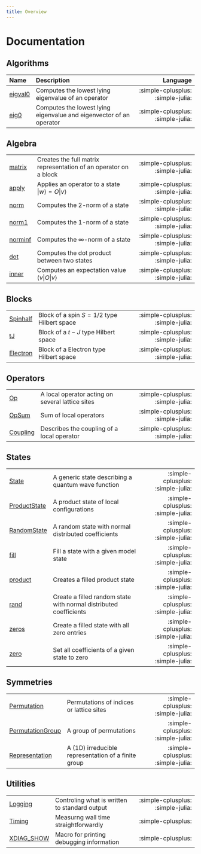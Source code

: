 ```yaml
---
title: Overview
---
```


# Documentation

## Algorithms


| Name                             | Description                                                         |                          Language |
|:---------------------------------|:--------------------------------------------------------------------|----------------------------------:|
| [eigval0](algorithms/eigval0.md) | Computes the lowest lying eigenvalue of an operator                 | :simple-cplusplus: :simple-julia: |
| [eig0](algorithms/eig0.md)       | Computes the lowest lying eigenvalue and eigenvector of an operator | :simple-cplusplus: :simple-julia: |

## Algebra
|                                       |                                                                     |                                   |
|:--------------------------------------|:--------------------------------------------------------------------|----------------------------------:|
| [matrix](algebra/matrix.md)           | Creates the full matrix representation of an operator on a block    | :simple-cplusplus: :simple-julia: |
| [apply](algebra/apply.md)             | Applies an operator to a state $\vert w \rangle = O \vert v\rangle$ | :simple-cplusplus: :simple-julia: |
| [norm](algebra/algebra.md#norm)       | Computes the 2-norm of a state                                      | :simple-cplusplus: :simple-julia: |
| [norm1](algebra/algebra.md#norm1)     | Computes the 1-norm of a state                                      | :simple-cplusplus: :simple-julia: |
| [norminf](algebra/algebra.md#norminf) | Computes the $\infty$-norm of a state                               | :simple-cplusplus: :simple-julia: |
| [dot](algebra/algebra.md#dot)         | Computes the dot product between two states                         | :simple-cplusplus: :simple-julia: |
| [inner](algebra/algebra.md#inner)     | Computes an expectation value $\langle v \vert O \vert v \rangle$   | :simple-cplusplus: :simple-julia: |

## Blocks
|                                |                                            |                                   |
|:-------------------------------|:-------------------------------------------|----------------------------------:|
| [Spinhalf](blocks/spinhalf.md) | Block of a spin $S=1/2$ type Hilbert space | :simple-cplusplus: :simple-julia: |
| [tJ](blocks/tJ.md)             | Block of a $t-J$ type Hilbert space        | :simple-cplusplus: :simple-julia: |
| [Electron](blocks/electron.md) | Block of a Electron type Hilbert space     | :simple-cplusplus: :simple-julia: |

## Operators
|                                   |                                                  |                                   |
|:----------------------------------|:-------------------------------------------------|----------------------------------:|
| [Op](operators/op.md)             | A local operator acting on several lattice sites | :simple-cplusplus: :simple-julia: |
| [OpSum](operators/opsum.md)       | Sum of local operators                           | :simple-cplusplus: :simple-julia: |
| [Coupling](operators/coupling.md) | Describes the coupling of a local operator       | :simple-cplusplus: :simple-julia: |


## States
|                                           |                                                                   |                                   |
|:------------------------------------------|:------------------------------------------------------------------|----------------------------------:|
| [State](states/state.md)                  | A generic state describing a quantum wave function                | :simple-cplusplus: :simple-julia: |
| [ProductState](states/product_state.md)   | A product state of local configurations                           | :simple-cplusplus: :simple-julia: |
| [RandomState](states/random_state.md)     | A random state with normal distributed coefficients               | :simple-cplusplus: :simple-julia: |
| [fill](states/fill.md)                    | Fill a state with a given model state                             | :simple-cplusplus: :simple-julia: |
| [product](states/create_state.md#product) | Creates a filled product state                                    | :simple-cplusplus: :simple-julia: |
| [rand](states/create_state.md#rand)       | Create a filled random state with normal distributed coefficients | :simple-cplusplus: :simple-julia: |
| [zeros](states/create_state.md#zeros)     | Create a filled state with all zero entries                       | :simple-cplusplus: :simple-julia: |
| [zero](states/create_state.md#zero)       | Set all coefficients of a given state to zero                     | :simple-cplusplus: :simple-julia: |


## Symmetries
|                                                     |                                                     |                                   |
|:----------------------------------------------------|:----------------------------------------------------|----------------------------------:|
| [Permutation](symmetries/permutation.md)            | Permutations of indices or lattice sites            | :simple-cplusplus: :simple-julia: |
| [PermutationGroup](symmetries/permutation_group.md) | A group of permutations                             | :simple-cplusplus: :simple-julia: |
| [Representation](symmetries/representation.md)      | A (1D) irreducible representation of a finite group | :simple-cplusplus: :simple-julia: |

## Utilities

|                                       |                                               |                                   |
|:--------------------------------------|:----------------------------------------------|----------------------------------:|
| [Logging](utilities/logging.md)       | Controling what is written to standard output | :simple-cplusplus: :simple-julia: |
| [Timing](utilities/timing.md)         | Measurng wall time straightforwardly          |                :simple-cplusplus: |
| [XDIAG_SHOW](utilities/xdiag_show.md) | Macro for printing debugging information      |                :simple-cplusplus: |
